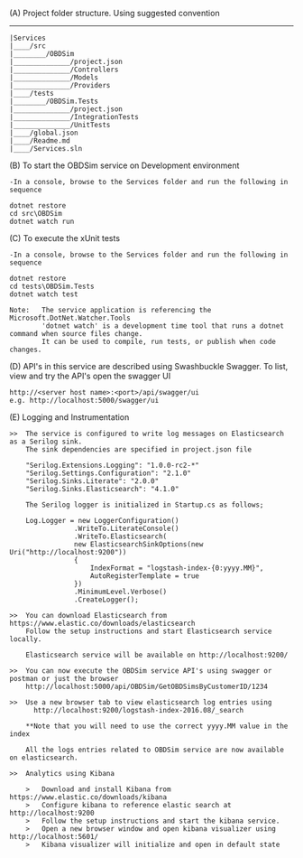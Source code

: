 (A) Project folder structure. Using suggested convention
   ___
    |Services
    |____/src
    |________/OBDSim
    |______________/project.json
    |______________/Controllers
    |______________/Models
    |______________/Providers
    |____/tests
    |________/OBDSim.Tests
    |______________/project.json
    |______________/IntegrationTests
    |______________/UnitTests
    |____/global.json
    |____/Readme.md
    |____/Services.sln

(B) To start the OBDSim service on Development environment

    -In a console, browse to the Services folder and run the following in sequence

    dotnet restore
    cd src\OBDSim
    dotnet watch run

(C) To execute the xUnit tests

    -In a console, browse to the Services folder and run the following in sequence

    dotnet restore
    cd tests\OBDSim.Tests
    dotnet watch test

    Note:   The service application is referencing the Microsoft.DotNet.Watcher.Tools
            'dotnet watch' is a development time tool that runs a dotnet command when source files change.
            It can be used to compile, run tests, or publish when code changes.

(D) API's in this service are described using Swashbuckle Swagger.
    To list, view and try the API's open the swagger UI

    http://<server host name>:<port>/api/swagger/ui
    e.g. http://localhost:5000/swagger/ui

(E) Logging and Instrumentation

    >>  The service is configured to write log messages on Elasticsearch as a Serilog sink.
        The sink dependencies are specified in project.json file

        "Serilog.Extensions.Logging": "1.0.0-rc2-*"
        "Serilog.Settings.Configuration": "2.1.0"
        "Serilog.Sinks.Literate": "2.0.0"
        "Serilog.Sinks.Elasticsearch": "4.1.0"

        The Serilog logger is initialized in Startup.cs as follows;
       
        Log.Logger = new LoggerConfiguration()
                    .WriteTo.LiterateConsole()
                    .WriteTo.Elasticsearch(
                    new ElasticsearchSinkOptions(new Uri("http://localhost:9200"))
                    {
                        IndexFormat = "logstash-index-{0:yyyy.MM}",
                        AutoRegisterTemplate = true
                    })
                    .MinimumLevel.Verbose()
                    .CreateLogger();

    >>  You can download Elasticsearch from https://www.elastic.co/downloads/elasticsearch
        Follow the setup instructions and start Elasticsearch service locally.

        Elasticsearch service will be available on http://localhost:9200/
        
    >>  You can now execute the OBDSim service API's using swagger or postman or just the browser
        http://localhost:5000/api/OBDSim/GetOBDSimsByCustomerID/1234

    >>  Use a new browser tab to view elasticsearch log entries using 
          http://localhost:9200/logstash-index-2016.08/_search
          
        **Note that you will need to use the correct yyyy.MM value in the index
        
        All the logs entries related to OBDSim service are now available on elasticsearch.

    >>  Analytics using Kibana

        >   Download and install Kibana from https://www.elastic.co/downloads/kibana
        >   Configure kibana to reference elastic search at http://localhost:9200
        >   Follow the setup instructions and start the kibana service.
        >   Open a new browser window and open kibana visualizer using http://localhost:5601/
        >   Kibana visualizer will initialize and open in default state
        
